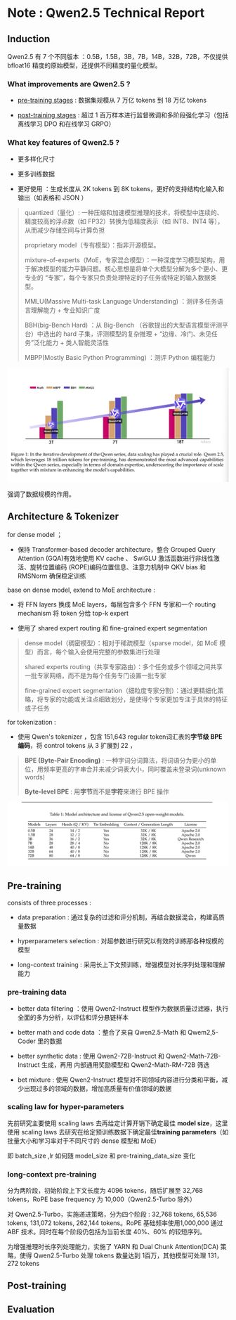 # Note :  Qwen2.5 Technical Report

## Induction 

Qwen2.5 有 7 个不同版本 ：0.5B，1.5B，3B，7B，14B，32B，72B，不仅提供 bfloat16 精度的原始模型，还提供不同精度的量化模型。

### What improvements are Qwen2.5 ?

- [pre-training stages][1] : 数据集规模从 7 万亿 tokens 到 18 万亿 tokens 

- [post-training stages][2] : 超过 1 百万样本进行监督微调和多阶段强化学习（包括离线学习 DPO 和在线学习 GRPO）

[1]:https://github.com/yuan-qi5/mllm/blob/main/paper/Qwen2.5.md#pre-training
[2]:https://github.com/yuan-qi5/mllm/blob/main/paper/Qwen2.5.md#post-training

### What key features of Qwen2.5 ?

- 更多样化尺寸

- 更多训练数据

- 更好使用 ：生成长度从 2K tokens 到 8K tokens，更好的支持结构化输入和输出（如表格和 JSON ）

> quantized（量化）: 一种压缩和加速模型推理的技术，将模型中连续的、精度较高的浮点数（如 FP32）转换为低精度表示（如 INT8、INT4 等），从而减少存储空间与计算负担
>
> proprietary model（专有模型）：指非开源模型。
>
> mixture-of-experts（MoE，专家混合模型）：一种深度学习模型架构，用于解决模型的能力平静问题。核心思想是将单个大模型分解为多个更小、更专业的 “专家”，每个专家只负责处理特定的子任务或特定的输入数据类型。
>
> MMLU(Massive Multi-task Language Understanding) ：测评多任务语言理解能力 + 专业知识广度
>
> BBH(big-Bench Hard) ：从 Big-Bench （谷歌提出的大型语言模型评测平台）中选出的 hard 子集，评测模型的复杂推理 + “边缘、冷门、未见任务”泛化能力 + 类人智能灵活性
>
> MBPP(Mostly Basic Python Programming) ：测评 Python 编程能力
> 

![Qwen_series_development](./pictures/Qwen_series_development.png)

强调了数据规模的作用。

## Architecture & Tokenizer

for dense model ；

- 保持 Transformer-based decoder architecture，整合 Grouped Query Attention (GQA)有效地使用 KV cache 、 SwiGLU 激活函数进行非线性激活、旋转位置编码 (ROPE)编码位置信息、注意力机制中 QKV bias 和 RMSNorm 确保稳定训练

base on dense model, extend to MoE architecture :

- 将 FFN layers 换成 MoE layers，每层包含多个 FFN 专家和一个 routing mechanism 将 token 分给 top-k expert

- 使用了 shared expert routing 和 fine-grained expert segmentation

> dense model（稠密模型）：相对于稀疏模型（sparse model，如 MoE 模型）而言，每个输入会使用完整的参数集进行处理
>
> shared experts routing（共享专家路由）：多个任务或多个领域之间共享一批专家网络，而不是为每个任务专门设置一批专家
>
> fine-grained expert segmentation（细粒度专家分割）：通过更精细化策略，将专家的功能或关注点细致划分，是使得个专家更加专注于具体的特征或子任务

for tokenization :

- 使用 Qwen's tokenizer ，包含 151,643 regular token词汇表的**字节级 BPE 编码**，将 control tokens 从 3 扩展到 22 ，

> **BPE (Byte-Pair Encoding)** : 一种字词分词算法，将词语分为更小的单位，用频率更高的字串合并来减少词表大小，同时覆盖未登录词(unknown words)
> 
> **Byte-level BPE** : 用**字节**而不是**字符**来进行 BPE 操作

![Qwen2.5_model_architecture](./pictures/%20Qwen2.5_model_architecture.png)
 
## Pre-training

consists of three processes :

- data preparation : 通过复杂的过滤和评分机制，再结合数据混合，构建高质量数据

- hyperparameters selection : 对超参数进行研究以有效的训练那各种规模的模型

- long-context training : 采用长上下文预训练，增强模型对长序列处理和理解能力

### pre-training data 

- better data filtering ：使用 Qwen2-Instruct 模型作为数据质量过滤器，执行全面的多为分析，以评估和评分悬链样本

- better math and code data ：整合了来自 Qwen2.5-Math 和 Qwem2,5-Coder 里的数据

- better synthetic data : 使用 Qwen2-72B-Instruct 和 Qwen2-Math-72B-Instruct 生成，再用 内部通用奖励模型和 Qwen2-Math-RM-72B 筛选

- bet mixture : 使用 Qwen2-Instruct 模型对不同领域内容进行分类和平衡，减少出现过多的领域的数据，增加高质量有价值领域的数据

  
### scaling law for hyper-parameters

先前研究主要使用 scaling laws 去再给定计算开销下确定最佳 **model size**，这里使用 scaling laws 去研究在给定预训练数据下确定最佳**training parameters**（如批量大小和学习率对于不同尺寸的 dense 模型和  MoE）

即 batch_size ,lr 如何随 model_size 和 pre-training_data_size 变化 

### long-context pre-training

分为两阶段，初始阶段上下文长度为 4096 tokens，随后扩展至 32,768 tokens，RoPE base frequency 为 10,000（Qwen2.5-Turbo 除外）

对 Qwen2.5-Turbo，实施递进策略，分为四个阶段 : 32,768 tokens, 65,536 tokens, 131,072 tokens, 262,144 tokens。RoPE 基础频率使用1,000,000 通过 ABF 技术。同时在每个阶段仍包括为当前长度 40%、60% 的较短序列。

为增强推理时长序列处理能力，实施了 YARN 和 Dual Chunk Attention(DCA) 策略，使得 Qwen2.5-Turbo 处理 tokens 数量达到 1百万，其他模型可处理 131，272 tokens 


## Post-training 


## Evaluation





